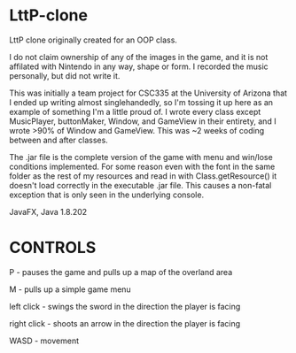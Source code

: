 # LttP-clone
LttP clone originally created for an OOP class.

I do not claim ownership of any of the images in the game, and it is not affilated with Nintendo in any way, shape or form.
I recorded the music personally, but did not write it.

This was initially a team project for CSC335 at the University of Arizona that I ended up writing almost singlehandedly, so I'm
tossing it up here as an example of something I'm a little proud of. I wrote every class except MusicPlayer, buttonMaker, Window,
and GameView in their entirety, and I wrote >90% of Window and GameView. This was ~2 weeks of coding between and after classes.

The .jar file is the complete version of the game with menu and win/lose conditions implemented. For some reason even with the font
in the same folder as the rest of my resources and read in with Class.getResource() it doesn't load correctly in the executable .jar file.
This causes a non-fatal exception that is only seen in the underlying console.

JavaFX, Java 1.8.202

CONTROLS
=======================
P - pauses the game and pulls up a map of the overland area

M - pulls up a simple game menu

left click - swings the sword in the direction the player is facing

right click - shoots an arrow in the direction the player is facing

WASD - movement
